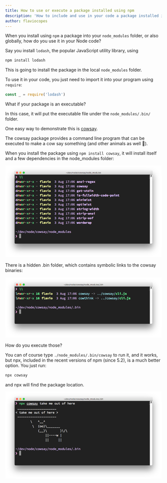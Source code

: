 ```yaml
---
title: How to use or execute a package installed using npm
description: 'How to include and use in your code a package installed in your node_modules folder'
author: flaviocopes
---
```


When you install using `npm` a package into your `node_modules` folder, or also globally, how do you use it in your Node code?

Say you install `lodash`, the popular JavaScript utility library, using

```bash
npm install lodash
```

This is going to install the package in the local `node_modules` folder.

To use it in your code, you just need to import it into your program using `require`:

```js
const _ = require('lodash')
```

What if your package is an executable?

In this case, it will put the executable file under the `node_modules/.bin/` folder.

One easy way to demonstrate this is [cowsay](https://www.npmjs.com/package/cowsay).

The cowsay package provides a command line program that can be executed to make a cow say something (and other animals as well 🦊).

When you install the package using `npm install cowsay`, it will install itself and a few dependencies in the node_modules folder:

![The node_modules folder content](node_modules-content.png)

There is a hidden .bin folder, which contains symbolic links to the cowsay binaries:

![The binary files](binary-files.png)

How do you execute those?

You can of course type `./node_modules/.bin/cowsay` to run it, and it works, but npx, included in the recent versions of npm (since 5.2), is a much better option. You just run:

```sh
npx cowsay
```

and npx will find the package location.

![Cow says something](cow-say.png)

